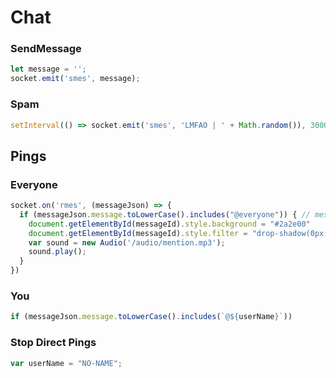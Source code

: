 # Chat    
### SendMessage
```js
let message = '';
socket.emit('smes', message);
```
### Spam
```js
setInterval(() => socket.emit('smes', 'LMFAO | ' + Math.random()), 3000);
```
    
## Pings
### Everyone
```js
socket.on('rmes', (messageJson) => {
  if (messageJson.message.toLowerCase().includes("@everyone")) { // messageJson is auto defined by Betastar
    document.getElementById(messageId).style.background = "#2a2e00"
    document.getElementById(messageId).style.filter = "drop-shadow(0px 0px 15px #2a2e00)"
    var sound = new Audio('/audio/mention.mp3');
    sound.play();
  }
})
```
### You
```js
if (messageJson.message.toLowerCase().includes(`@${userName}`))
```
### Stop Direct Pings
```js
var userName = "NO-NAME";
```
